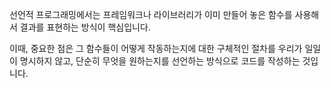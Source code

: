 선언적 프로그래밍에서는 프레임워크나 라이브러리가 이미 만들어 놓은 함수를 사용해서 결과를 표현하는 방식이 핵심입니다. 

이때, 중요한 점은 그 함수들이 어떻게 작동하는지에 대한 구체적인 절차를 우리가 일일이 명시하지 않고, 단순히 무엇을 원하는지를 선언하는 방식으로 코드를 작성하는 것입니다.
